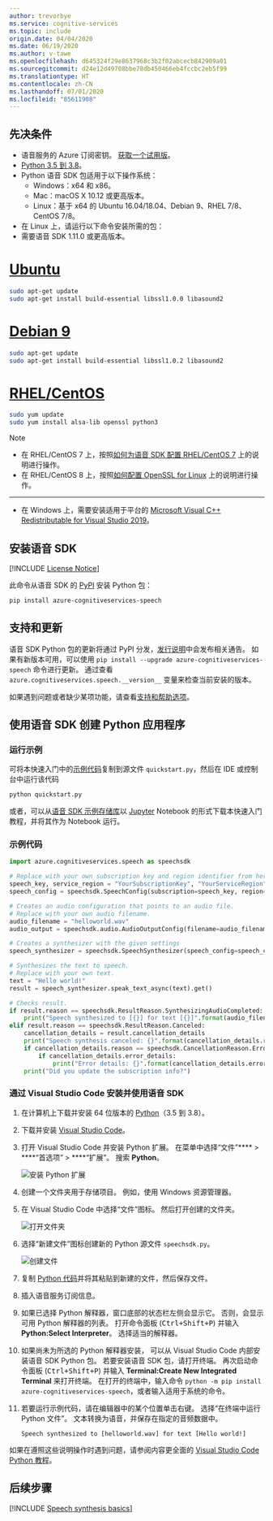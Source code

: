 ```yaml
---
author: trevorbye
ms.service: cognitive-services
ms.topic: include
origin.date: 04/04/2020
ms.date: 06/19/2020
ms.author: v-tawe
ms.openlocfilehash: d645324f29e8637968c3b2f02abcecb842909a01
ms.sourcegitcommit: d24e12d49708bbe78db450466eb4fccbc2eb5f99
ms.translationtype: HT
ms.contentlocale: zh-CN
ms.lasthandoff: 07/01/2020
ms.locfileid: "85611908"
---
```

## <a name="prerequisites"></a>先决条件

* 语音服务的 Azure 订阅密钥。 [获取一个试用版](~/articles/cognitive-services/Speech-Service/get-started.md)。
* [Python 3.5 到 3.8](https://www.python.org/downloads/)。
* Python 语音 SDK 包适用于以下操作系统：
    * Windows：x64 和 x86。
    * Mac：macOS X 10.12 或更高版本。
    * Linux：基于 x64 的 Ubuntu 16.04/18.04、Debian 9、RHEL 7/8、CentOS 7/8。
* 在 Linux 上，请运行以下命令安装所需的包：
* 需要语音 SDK 1.11.0 或更高版本。

# <a name="ubuntu"></a>[Ubuntu](#tab/ubuntu)

```Bash
sudo apt-get update
sudo apt-get install build-essential libssl1.0.0 libasound2
```

# <a name="debian-9"></a>[Debian 9](#tab/debian)

```Bash
sudo apt-get update
sudo apt-get install build-essential libssl1.0.2 libasound2
```

# <a name="rhelcentos"></a>[RHEL/CentOS](#tab/rhel-centos)

```Bash
sudo yum update
sudo yum install alsa-lib openssl python3
```

> [!NOTE]
> - 在 RHEL/CentOS 7 上，按照[如何为语音 SDK 配置 RHEL/CentOS 7](~/articles/cognitive-services/speech-service/how-to-configure-rhel-centos-7.md) 上的说明进行操作。
> - 在 RHEL/CentOS 8 上，按照[如何配置 OpenSSL for Linux](~/articles/cognitive-services/speech-service/how-to-configure-openssl-linux.md) 上的说明进行操作。

---

* 在 Windows 上，需要安装适用于平台的 [Microsoft Visual C++ Redistributable for Visual Studio 2019](https://support.microsoft.com/help/2977003/the-latest-supported-visual-c-downloads)。

## <a name="install-the-speech-sdk"></a>安装语音 SDK

[!INCLUDE [License Notice](~/includes/cognitive-services-speech-service-license-notice.md)]

此命令从语音 SDK 的 [PyPI](https://pypi.org/) 安装 Python 包：

```Bash
pip install azure-cognitiveservices-speech
```

## <a name="support-and-updates"></a>支持和更新

语音 SDK Python 包的更新将通过 PyPI 分发，[发行说明](~/articles/cognitive-services/Speech-Service/releasenotes.md)中会发布相关通告。
如果有新版本可用，可以使用 `pip install --upgrade azure-cognitiveservices-speech` 命令进行更新。
通过查看 `azure.cognitiveservices.speech.__version__` 变量来检查当前安装的版本。

如果遇到问题或者缺少某项功能，请查看[支持和帮助选项](~/articles/cognitive-services/Speech-Service/support.md)。

## <a name="create-a-python-application-that-uses-the-speech-sdk"></a>使用语音 SDK 创建 Python 应用程序

### <a name="run-the-sample"></a>运行示例

可将本快速入门中的[示例代码](#sample-code)复制到源文件 `quickstart.py`，然后在 IDE 或控制台中运行该代码

```Bash
python quickstart.py
```

或者，可以从[语音 SDK 示例存储库](https://github.com/Azure-Samples/cognitive-services-speech-sdk/)以 [Jupyter](https://jupyter.org) Notebook 的形式下载本快速入门教程，并将其作为 Notebook 运行。

### <a name="sample-code"></a>示例代码

````python
import azure.cognitiveservices.speech as speechsdk

# Replace with your own subscription key and region identifier from here: https://docs.azure.cn/cognitive-services/speech-service/regions
speech_key, service_region = "YourSubscriptionKey", "YourServiceRegion"
speech_config = speechsdk.SpeechConfig(subscription=speech_key, region=service_region)

# Creates an audio configuration that points to an audio file.
# Replace with your own audio filename.
audio_filename = "helloworld.wav"
audio_output = speechsdk.audio.AudioOutputConfig(filename=audio_filename)

# Creates a synthesizer with the given settings
speech_synthesizer = speechsdk.SpeechSynthesizer(speech_config=speech_config, audio_config=audio_output)

# Synthesizes the text to speech.
# Replace with your own text.
text = "Hello world!"
result = speech_synthesizer.speak_text_async(text).get()

# Checks result.
if result.reason == speechsdk.ResultReason.SynthesizingAudioCompleted:
    print("Speech synthesized to [{}] for text [{}]".format(audio_filename, text))
elif result.reason == speechsdk.ResultReason.Canceled:
    cancellation_details = result.cancellation_details
    print("Speech synthesis canceled: {}".format(cancellation_details.reason))
    if cancellation_details.reason == speechsdk.CancellationReason.Error:
        if cancellation_details.error_details:
            print("Error details: {}".format(cancellation_details.error_details))
    print("Did you update the subscription info?")
````

### <a name="install-and-use-the-speech-sdk-with-visual-studio-code"></a>通过 Visual Studio Code 安装并使用语音 SDK

1. 在计算机上下载并安装 64 位版本的 [Python](https://www.python.org/downloads/)（3.5 到 3.8）。
1. 下载并安装 [Visual Studio Code](https://code.visualstudio.com/Download)。
1. 打开 Visual Studio Code 并安装 Python 扩展。 在菜单中选择“文件”**** > ****“首选项” > ****“扩展”。 搜索 **Python**。

   ![安装 Python 扩展](~/articles/cognitive-services/Speech-Service/media/sdk/qs-python-vscode-python-extension.png)

1. 创建一个文件夹用于存储项目。 例如，使用 Windows 资源管理器。
1. 在 Visual Studio Code 中选择“文件”图标。 然后打开创建的文件夹。

   ![打开文件夹](~/articles/cognitive-services/Speech-Service/media/sdk/qs-python-vscode-python-open-folder.png)

1. 选择“新建文件”图标创建新的 Python 源文件 `speechsdk.py`。

   ![创建文件](~/articles/cognitive-services/Speech-Service/media/sdk/qs-python-vscode-python-newfile.png)

1. 复制 [Python 代码](#sample-code)并将其粘贴到新建的文件，然后保存文件。
1. 插入语音服务订阅信息。
1. 如果已选择 Python 解释器，窗口底部的状态栏左侧会显示它。
   否则，会显示可用 Python 解释器的列表。 打开命令面板 (<kbd>Ctrl+Shift+P</kbd>) 并输入 **Python:Select Interpreter**。 选择适当的解释器。
1. 如果尚未为所选的 Python 解释器安装， 可以从 Visual Studio Code 内部安装语音 SDK Python 包。
   若要安装语音 SDK 包，请打开终端。 再次启动命令面板 (<kbd>Ctrl+Shift+P</kbd>) 并输入 **Terminal:Create New Integrated Terminal** 来打开终端。
   在打开的终端中，输入命令 `python -m pip install azure-cognitiveservices-speech`，或者输入适用于系统的命令。
1. 若要运行示例代码，请在编辑器中的某个位置单击右键。 选择“在终端中运行 Python 文件”。
   文本转换为语音，并保存在指定的音频数据中。

   ```console
   Speech synthesized to [helloworld.wav] for text [Hello world!]
   ```

如果在遵照这些说明操作时遇到问题，请参阅内容更全面的 [Visual Studio Code Python 教程](https://code.visualstudio.com/docs/python/python-tutorial)。

## <a name="next-steps"></a>后续步骤

[!INCLUDE [Speech synthesis basics](../../text-to-speech-next-steps.md)]

<!-- ## See also -->

<!-- - [Create a Custom Voice](~/articles/cognitive-services/Speech-Service/how-to-custom-voice-create-voice.md) -->
<!-- - [Record custom voice samples](~/articles/cognitive-services/Speech-Service/record-custom-voice-samples.md) -->
